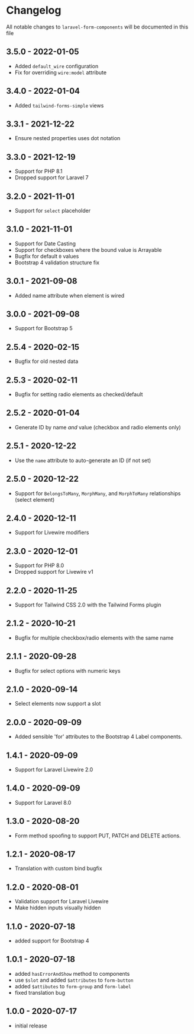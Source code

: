 # Changelog

All notable changes to `laravel-form-components` will be documented in this file

## 3.5.0 - 2022-01-05

- Added `default_wire` configuration
- Fix for overriding `wire:model` attribute

## 3.4.0 - 2022-01-04

- Added `tailwind-forms-simple` views

## 3.3.1 - 2021-12-22

- Ensure nested properties uses dot notation

## 3.3.0 - 2021-12-19

- Support for PHP 8.1
- Dropped support for Laravel 7

## 3.2.0 - 2021-11-01

- Support for `select` placeholder

## 3.1.0 - 2021-11-01

- Support for Date Casting
- Support for checkboxes where the bound value is Arrayable
- Bugfix for default `0` values
- Bootstrap 4 validation structure fix

## 3.0.1 - 2021-09-08

- Added name attribute when element is wired

## 3.0.0 - 2021-09-08

- Support for Bootstrap 5

## 2.5.4 - 2020-02-15

- Bugfix for old nested data

## 2.5.3 - 2020-02-11

- Bugfix for setting radio elements as checked/default

## 2.5.2 - 2020-01-04

- Generate ID by name *and* value (checkbox and radio elements only)

## 2.5.1 - 2020-12-22

- Use the `name` attribute to auto-generate an ID (if not set)

## 2.5.0 - 2020-12-22

- Support for `BelongsToMany`, `MorphMany`, and `MorphToMany` relationships (select element)

## 2.4.0 - 2020-12-11

- Support for Livewire modifiers

## 2.3.0 - 2020-12-01

- Support for PHP 8.0
- Dropped support for Livewire v1

## 2.2.0 - 2020-11-25

- Support for Tailwind CSS 2.0 with the Tailwind Forms plugin

## 2.1.2 - 2020-10-21

- Bugfix for multiple checkbox/radio elements with the same name

## 2.1.1 - 2020-09-28

- Bugfix for select options with numeric keys

## 2.1.0 - 2020-09-14

- Select elements now support a slot

## 2.0.0 - 2020-09-09

- Added sensible 'for' attributes to the Bootstrap 4 Label components.

## 1.4.1 - 2020-09-09

- Support for Laravel Livewire 2.0

## 1.4.0 - 2020-09-09

- Support for Laravel 8.0

## 1.3.0 - 2020-08-20

- Form method spoofing to support PUT, PATCH and DELETE actions.

## 1.2.1 - 2020-08-17

- Translation with custom bind bugfix

## 1.2.0 - 2020-08-01

- Validation support for Laravel Livewire
- Make hidden inputs visually hidden

## 1.1.0 - 2020-07-18

- added support for Bootstrap 4

## 1.0.1 - 2020-07-18

- added `hasErrorAndShow` method to components
- use `$slot` and added `$attributes` to `form-button`
- added `$attibutes` to `form-group` and `form-label`
- fixed translation bug

## 1.0.0 - 2020-07-17

- initial release
